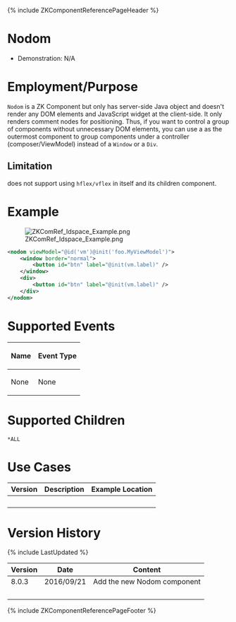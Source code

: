 {% include ZKComponentReferencePageHeader %}

# Nodom

- Demonstration: N/A

# Employment/Purpose

`Nodom` is a ZK Component but only has server-side Java object and
doesn't render any DOM elements and JavaScript widget at the
client-side. It only renders comment nodes for positioning. Thus, if you
want to control a group of components without unnecessary DOM elements,
you can use a <nodom> as the outermost component to group components
under a controller (composer/ViewModel) instead of a `Window` or a
`Div`.

## Limitation

<nodom> does not support using `hflex/vflex` in itself and its children
component.

# Example

<figure>
<img src="ZKComRef_Idspace_Example.png"
title="ZKComRef_Idspace_Example.png" />
<figcaption>ZKComRef_Idspace_Example.png</figcaption>
</figure>

``` xml
<nodom viewModel="@id('vm')@init('foo.MyViewModel')">
    <window border="normal">
        <button id="btn" label="@init(vm.label)" />
    </window>
    <div>
        <button id="btn" label="@init(vm.label)" />
    </div>
</nodom>
```

# Supported Events

<table>
<thead>
<tr class="header">
<th><center>
<p>Name</p>
</center></th>
<th><center>
<p>Event Type</p>
</center></th>
</tr>
</thead>
<tbody>
<tr class="odd">
<td><p>None</p></td>
<td><p>None</p></td>
</tr>
</tbody>
</table>

# Supported Children

`*ALL`

# Use Cases

| Version | Description | Example Location |
|---------|-------------|------------------|
|         |             |                  |

# Version History

{% include LastUpdated %}

| Version | Date       | Content                     |
|---------|------------|-----------------------------|
| 8.0.3   | 2016/09/21 | Add the new Nodom component |
|         |            |                             |

{% include ZKComponentReferencePageFooter %}
